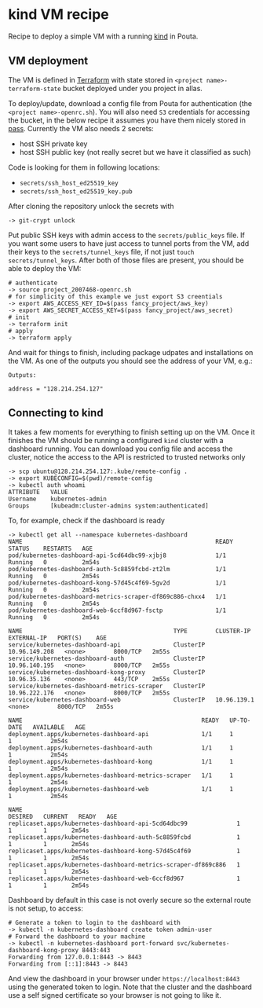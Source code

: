 # kind VM recipe

Recipe to deploy a simple VM with a running [kind](https://kind.sigs.k8s.io/) in Pouta.

## VM deployment

The VM is defined in [Terraform](https://www.terraform.io/) with state stored in `<project name>-terraform-state` bucket deployed under you project in allas.

To deploy/update, download a config file from Pouta for authentication (the `<project name>-openrc.sh`).
You will also need `S3` credentials for accessing the bucket, in the below recipe it assumes you have them nicely stored in [pass](https://www.passwordstore.org/).
Currently the VM also needs 2 secrets:

- host SSH private key
- host SSH public key (not really secret but we have it classified as such)

Code is looking for them in following locations:

- `secrets/ssh_host_ed25519_key`
- `secrets/ssh_host_ed25519_key.pub`

After cloning the repository unlock the secrets with

    -> git-crypt unlock

Put public SSH keys with admin access to the `secrets/public_keys` file.
If you want some users to have just access to tunnel ports from the VM, add their keys to the `secrets/tunnel_keys` file, if not just `touch secrets/tunnel_keys`.
After both of those files are present, you should be able to deploy the VM:

    # authenticate
    -> source project_2007468-openrc.sh
    # for simplicity of this example we just export S3 creentials
    -> export AWS_ACCESS_KEY_ID=$(pass fancy_project/aws_key)
    -> export AWS_SECRET_ACCESS_KEY=$(pass fancy_project/aws_secret)
    # init
    -> terraform init
    # apply
    -> terraform apply

And wait for things to finish, including package udpates and installations on the VM.
As one of the outputs you should see the address of your VM, e.g.:

    Outputs:

    address = "128.214.254.127"

## Connecting to kind

It takes a few moments for everything to finish setting up on the VM.
Once it finishes the VM should be running a configured `kind` cluster with a dashboard running.
You can download you config file and access the cluster, notice the access to the API is restricted to trusted networks only

    -> scp ubuntu@128.214.254.127:.kube/remote-config .
    -> export KUBECONFIG=$(pwd)/remote-config
    -> kubectl auth whoami
    ATTRIBUTE   VALUE
    Username    kubernetes-admin
    Groups      [kubeadm:cluster-admins system:authenticated]

To, for example, check if the dashboard is ready

    -> kubectl get all --namespace kubernetes-dashboard
    NAME                                                       READY   STATUS    RESTARTS   AGE
    pod/kubernetes-dashboard-api-5cd64dbc99-xjbj8              1/1     Running   0          2m54s
    pod/kubernetes-dashboard-auth-5c8859fcbd-zt2lm             1/1     Running   0          2m54s
    pod/kubernetes-dashboard-kong-57d45c4f69-5gv2d             1/1     Running   0          2m54s
    pod/kubernetes-dashboard-metrics-scraper-df869c886-chxx4   1/1     Running   0          2m54s
    pod/kubernetes-dashboard-web-6ccf8d967-fsctp               1/1     Running   0          2m54s

    NAME                                           TYPE        CLUSTER-IP      EXTERNAL-IP   PORT(S)    AGE
    service/kubernetes-dashboard-api               ClusterIP   10.96.149.208   <none>        8000/TCP   2m55s
    service/kubernetes-dashboard-auth              ClusterIP   10.96.140.195   <none>        8000/TCP   2m55s
    service/kubernetes-dashboard-kong-proxy        ClusterIP   10.96.35.136    <none>        443/TCP    2m55s
    service/kubernetes-dashboard-metrics-scraper   ClusterIP   10.96.222.176   <none>        8000/TCP   2m55s
    service/kubernetes-dashboard-web               ClusterIP   10.96.139.1     <none>        8000/TCP   2m55s

    NAME                                                   READY   UP-TO-DATE   AVAILABLE   AGE
    deployment.apps/kubernetes-dashboard-api               1/1     1            1           2m54s
    deployment.apps/kubernetes-dashboard-auth              1/1     1            1           2m54s
    deployment.apps/kubernetes-dashboard-kong              1/1     1            1           2m54s
    deployment.apps/kubernetes-dashboard-metrics-scraper   1/1     1            1           2m54s
    deployment.apps/kubernetes-dashboard-web               1/1     1            1           2m54s

    NAME                                                             DESIRED   CURRENT   READY   AGE
    replicaset.apps/kubernetes-dashboard-api-5cd64dbc99              1         1         1       2m54s
    replicaset.apps/kubernetes-dashboard-auth-5c8859fcbd             1         1         1       2m54s
    replicaset.apps/kubernetes-dashboard-kong-57d45c4f69             1         1         1       2m54s
    replicaset.apps/kubernetes-dashboard-metrics-scraper-df869c886   1         1         1       2m54s
    replicaset.apps/kubernetes-dashboard-web-6ccf8d967               1         1         1       2m54s

Dashboard by default in this case is not overly secure so the external route is not setup, to access:

    # Generate a token to login to the dashboard with
    -> kubectl -n kubernetes-dashboard create token admin-user
    # Forward the dashboard to your machine
    -> kubectl -n kubernetes-dashboard port-forward svc/kubernetes-dashboard-kong-proxy 8443:443
    Forwarding from 127.0.0.1:8443 -> 8443
    Forwarding from [::1]:8443 -> 8443

And view the dashboard in your browser under `https://localhost:8443` using the generated token to login.
Note that the cluster and the dashboard use a self signed certificate so your browser is not going to like it.
